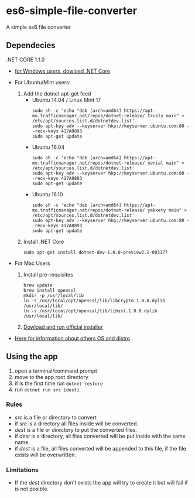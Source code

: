 # es6-simple-file-converter
A simple es6 file converter
 

## Dependecies

.NET CORE 1.1.0
* [for Windows users, dowload .NET Core](https://www.microsoft.com/net/core#windowscmd)
* For Ubuntu/Mint users:
    1. Add the dotnet apt-get feed
        * Ubuntu 14.04 / Linux Mint 17
            ```
            sudo sh -c 'echo "deb [arch=amd64] https://apt-mo.trafficmanager.net/repos/dotnet-release/ trusty main" > /etc/apt/sources.list.d/dotnetdev.list'
            sudo apt-key adv --keyserver hkp://keyserver.ubuntu.com:80 --recv-keys 417A0893
            sudo apt-get update
            ```
        * Ubuntu 16.04
            ```
            sudo sh -c 'echo "deb [arch=amd64] https://apt-mo.trafficmanager.net/repos/dotnet-release/ xenial main" > /etc/apt/sources.list.d/dotnetdev.list'
            sudo apt-key adv --keyserver hkp://keyserver.ubuntu.com:80 --recv-keys 417A0893
            sudo apt-get update
            ```
        * Ubuntu 16.10
            ```
            sudo sh -c 'echo "deb [arch=amd64] https://apt-mo.trafficmanager.net/repos/dotnet-release/ yakkety main" > /etc/apt/sources.list.d/dotnetdev.list'
            sudo apt-key adv --keyserver hkp://keyserver.ubuntu.com:80 --recv-keys 417A0893
            sudo apt-get update
            ```
    2. Install .NET Core
        ```
        sudo apt-get install dotnet-dev-1.0.0-preview2.1-003177
        ```
* For Mac Users
    1. 	Install pre-requisites
        ```
        brew update
        brew install openssl
        mkdir -p /usr/local/lib
        ln -s /usr/local/opt/openssl/lib/libcrypto.1.0.0.dylib /usr/local/lib/
        ln -s /usr/local/opt/openssl/lib/libssl.1.0.0.dylib /usr/local/lib/
        ```
    2. [Dowload and run official installer ](https://go.microsoft.com/fwlink/?LinkID=835011)

* [Here for information about others OS and distro](https://www.microsoft.com/net/core)

## Using the app
1. open a terminal/command prompt
2. move to the app root directory
3. if is the first time run `dotnet restore` 
4. run `dotnet run src [dest]`

### Rules
* *src* is a file or directory to convert
* if *src* is a directory all files inside will be converted. 
* *dest* is a file or directory to put the converted files.
* if *dest* is a directory, all files converted will be put inside with the same name.
* if *dest* is a file, all files converted will be appended to this file, if the file exists will be overwritten.

### Limitations
* If the *dest* directory don't exists the app will try to create it but will fail if is not posible.
